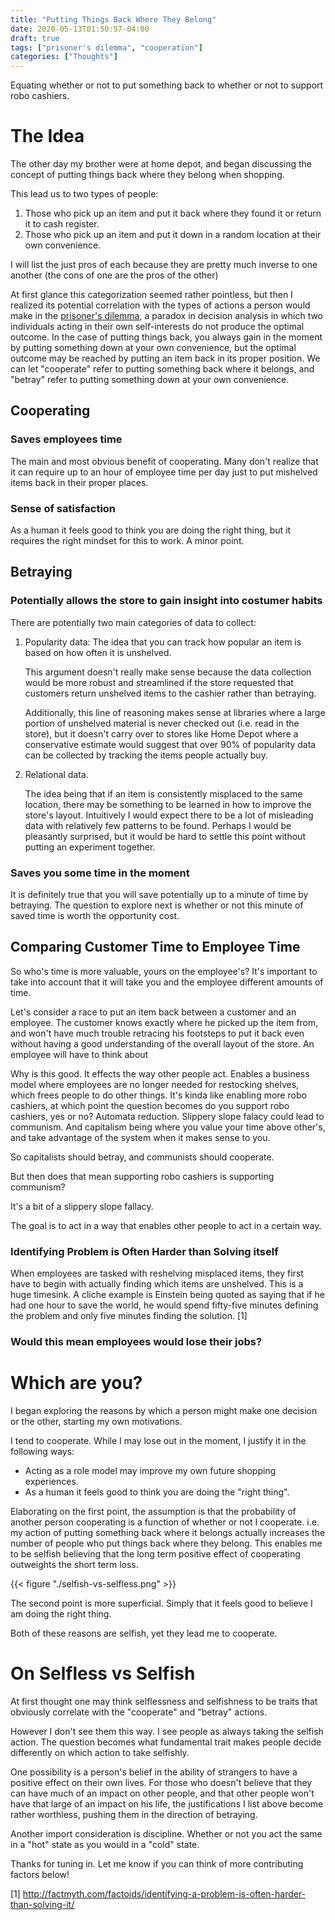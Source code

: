 ```yaml
---
title: "Putting Things Back Where They Belong"
date: 2020-05-13T01:50:57-04:00
draft: true
tags: ["prisoner's dilemma", "cooperation"]
categories: ["Thoughts"]
---
```


Equating whether or not to put something back to whether or not to support robo cashiers.

# The Idea

The other day my brother were at home depot, and began discussing the concept of putting things back where they belong when shopping.

This lead us to two types of people:

1. Those who pick up an item and put it back where they found it or return it to cash register.
2. Those who pick up an item and put it down in a random location at their own convenience.

I will list the just pros of each because they are pretty much inverse to one another (the cons of one are the pros of the other)

At first glance this categorization seemed rather pointless, but then I realized its potential correlation with the types of actions a person would make in the [prisoner's dilemma](https://www.investopedia.com/terms/p/prisoners-dilemma.asp), a paradox in decision analysis in which two individuals acting in their own self-interests do not produce the optimal outcome. In the case of putting things back, you always gain in the moment by putting something down at your own convenience, but the optimal outcome may be reached by putting an item back in its proper position. We can let "cooperate" refer to putting something back where it belongs, and "betray" refer to putting something down at your own convenience.

## Cooperating

### Saves employees time

The main and most obvious benefit of cooperating. Many don't realize that it can require up to an hour of employee time per day just to put mishelved items back in their proper places.

### Sense of satisfaction

As a human it feels good to think you are doing the right thing, but it requires the right mindset for this to work. A minor point.

## Betraying

### Potentially allows the store to gain insight into costumer habits

There are potentially two main categories of data to collect:

1. Popularity data: The idea that you can track how popular an item is based on how often it is unshelved.

    This argument doesn't really make sense because the data collection would be more robust and streamlined if the store requested that customers return unshelved items to the cashier rather than betraying.
    
    Additionally, this line of reasoning makes sense at libraries where a large portion of unshelved material is never checked out (i.e. read in the store), but it doesn't carry over to stores like Home Depot where a conservative estimate would suggest that over 90% of popularity data can be collected by tracking the items people actually buy.
  
2. Relational data. 

    The idea being that if an item is consistently misplaced to the same location, there may be something to be learned in how to improve the store's layout. Intuitively I would expect there to be a lot of misleading data with relatively few patterns to be found. Perhaps I would be pleasantly surprised, but it would be hard to settle this point without putting an experiment together.

### Saves you some time in the moment

It is definitely true that you will save potentially up to a minute of time by betraying. The question to explore next is whether or not this minute of saved time is worth the opportunity cost.

## Comparing Customer Time to Employee Time

So who's time is more valuable, yours on the employee's? It's important to take into account that it will take you and the employee different amounts of time.

Let's consider a race to put an item back between a customer and an employee. The customer knows exactly where he picked up the item from, and won't have much trouble retracing his footsteps to put it back even without having a good understanding of the overall layout of the store. An employee will have to think about 

Why is this good. It effects the way other people act. Enables a business model where employees are no longer needed for restocking shelves, which frees people to do other things. It's kinda like enabling more robo cashiers, at which point the question becomes do you support robo cashiers, yes or no? Automata reduction. Slippery slope falacy could lead to communism. And capitalism being where you value your time above other's, and take advantage of the system when it makes sense to you.

So capitalists should betray, and communists should cooperate.

But then does that mean supporting robo cashiers is supporting communism?

It's a bit of a slippery slope fallacy.

The goal is to act in a way that enables other people to act in a certain way.
  
### Identifying Problem is Often Harder than Solving itself

When employees are tasked with reshelving misplaced items, they first have to begin with actually finding which items are unshelved. This is a huge timesink. A cliche example is Einstein being quoted as saying that if he had one hour to save the world, he would spend fifty-five minutes defining the problem and only five minutes finding the solution. [1]

### Would this mean employees would lose their jobs?

# Which are you?
I began exploring the reasons by which a person might make one decision or the other, starting my own motivations.

I tend to cooperate. While I may lose out in the moment, I justify it in the following ways: 

- Acting as a role model may improve my own future shopping experiences. 
- As a human it feels good to think you are doing the "right thing".

Elaborating on the first point, the assumption is that the probability of another person cooperating is a function of whether or not I cooperate. i.e. my action of putting something back where it belongs actually increases the number of people who put things back where they belong. This enables me to be selfish believing that the long term positive effect of cooperating outweights the short term loss.

{{< figure "./selfish-vs-selfless.png" >}}

The second point is more superficial. Simply that it feels good to believe I am doing the right thing.

Both of these reasons are selfish, yet they lead me to cooperate.

# On Selfless vs Selfish

At first thought one may think selflessness and selfishness to be traits that obviously correlate with the "cooperate" and "betray" actions. 

However I don't see them this way. I see people as always taking the selfish action. The question becomes what fundamental trait makes people decide differently on which action to take selfishly.

One possibility is a person's belief in the ability of strangers to have a positive effect on their own lives. For those who doesn't believe that they can have much of an impact on other people, and that other people won't have that large of an impact on his life, the justifications I list above become rather worthless, pushing them in the direction of betraying.

Another import consideration is discipline. Whether or not you act the same in a "hot" state as you would in a "cold" state.

Thanks for tuning in. Let me know if you can think of more contributing factors below!


[1] http://factmyth.com/factoids/identifying-a-problem-is-often-harder-than-solving-it/
